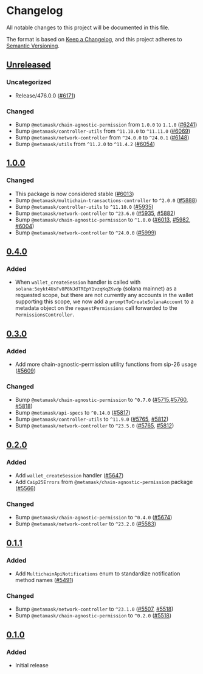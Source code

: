 # Changelog

All notable changes to this project will be documented in this file.

The format is based on [Keep a Changelog](https://keepachangelog.com/en/1.0.0/),
and this project adheres to [Semantic Versioning](https://semver.org/spec/v2.0.0.html).

## [Unreleased]

### Uncategorized

- Release/476.0.0 ([#6171](https://github.com/MetaMask/core/pull/6171))

### Changed

- Bump `@metamask/chain-agnostic-permission` from `1.0.0` to `1.1.0` ([#6241](https://github.com/MetaMask/core/pull/6241))
- Bump `@metamask/controller-utils` from `^11.10.0` to `^11.11.0` ([#6069](https://github.com/MetaMask/core/pull/6069))
- Bump `@metamask/network-controller` from `^24.0.0` to `^24.0.1` ([#6148](https://github.com/MetaMask/core/pull/6148))
- Bump `@metamask/utils` from `^11.2.0` to `^11.4.2` ([#6054](https://github.com/MetaMask/core/pull/6054))

## [1.0.0]

### Changed

- This package is now considered stable ([#6013](https://github.com/MetaMask/core/pull/6013))
- Bump `@metamask/multichain-transactions-controller` to `^2.0.0` ([#5888](https://github.com/MetaMask/core/pull/5888))
- Bump `@metamask/controller-utils` to `^11.10.0` ([#5935](https://github.com/MetaMask/core/pull/5935))
- Bump `@metamask/network-controller` to `^23.6.0` ([#5935](https://github.com/MetaMask/core/pull/5935), [#5882](https://github.com/MetaMask/core/pull/5882))
- Bump `@metamask/chain-agnostic-permission` to `^1.0.0` ([#6013](https://github.com/MetaMask/core/pull/6013), [#5982](https://github.com/MetaMask/core/pull/5982), [#6004](https://github.com/MetaMask/core/pull/6004))
- Bump `@metamask/network-controller` to `^24.0.0` ([#5999](https://github.com/MetaMask/core/pull/5999))

## [0.4.0]

### Added

- When `wallet_createSession` handler is called with `solana:5eykt4UsFv8P8NJdTREpY1vzqKqZKvdp` (solana mainnet) as a requested scope, but there are not currently any accounts in the wallet supporting this scope, we now add a `promptToCreateSolanaAccount` to a metadata object on the `requestPermissions` call forwarded to the `PermissionsController`.

## [0.3.0]

### Added

- Add more chain-agnostic-permission utility functions from sip-26 usage ([#5609](https://github.com/MetaMask/core/pull/5609))

### Changed

- Bump `@metamask/chain-agnostic-permission` to `^0.7.0` ([#5715](https://github.com/MetaMask/core/pull/5715),[#5760](https://github.com/MetaMask/core/pull/5760), [#5818](https://github.com/MetaMask/core/pull/5818))
- Bump `@metamask/api-specs` to `^0.14.0` ([#5817](https://github.com/MetaMask/core/pull/5817))
- Bump `@metamask/controller-utils` to `^11.9.0` ([#5765](https://github.com/MetaMask/core/pull/5765), [#5812](https://github.com/MetaMask/core/pull/5812))
- Bump `@metamask/network-controller` to `^23.5.0` ([#5765](https://github.com/MetaMask/core/pull/5765), [#5812](https://github.com/MetaMask/core/pull/5812))

## [0.2.0]

### Added

- Add `wallet_createSession` handler ([#5647](https://github.com/MetaMask/core/pull/5647))
- Add `Caip25Errors` from `@metamask/chain-agnostic-permission` package ([#5566](https://github.com/MetaMask/core/pull/5566))

### Changed

- Bump `@metamask/chain-agnostic-permission` to `^0.4.0` ([#5674](https://github.com/MetaMask/core/pull/5674))
- Bump `@metamask/network-controller` to `^23.2.0` ([#5583](https://github.com/MetaMask/core/pull/5583))

## [0.1.1]

### Added

- Add `MultichainApiNotifications` enum to standardize notification method names ([#5491](https://github.com/MetaMask/core/pull/5491))

### Changed

- Bump `@metamask/network-controller` to `^23.1.0` ([#5507](https://github.com/MetaMask/core/pull/5507), [#5518](https://github.com/MetaMask/core/pull/5518))
- Bump `@metamask/chain-agnostic-permission` to `^0.2.0` ([#5518](https://github.com/MetaMask/core/pull/5518))

## [0.1.0]

### Added

- Initial release

[Unreleased]: https://github.com/MetaMask/core/compare/@metamask/multichain-api-middleware@1.0.0...HEAD
[1.0.0]: https://github.com/MetaMask/core/compare/@metamask/multichain-api-middleware@0.4.0...@metamask/multichain-api-middleware@1.0.0
[0.4.0]: https://github.com/MetaMask/core/compare/@metamask/multichain-api-middleware@0.3.0...@metamask/multichain-api-middleware@0.4.0
[0.3.0]: https://github.com/MetaMask/core/compare/@metamask/multichain-api-middleware@0.2.0...@metamask/multichain-api-middleware@0.3.0
[0.2.0]: https://github.com/MetaMask/core/compare/@metamask/multichain-api-middleware@0.1.1...@metamask/multichain-api-middleware@0.2.0
[0.1.1]: https://github.com/MetaMask/core/compare/@metamask/multichain-api-middleware@0.1.0...@metamask/multichain-api-middleware@0.1.1
[0.1.0]: https://github.com/MetaMask/core/releases/tag/@metamask/multichain-api-middleware@0.1.0
